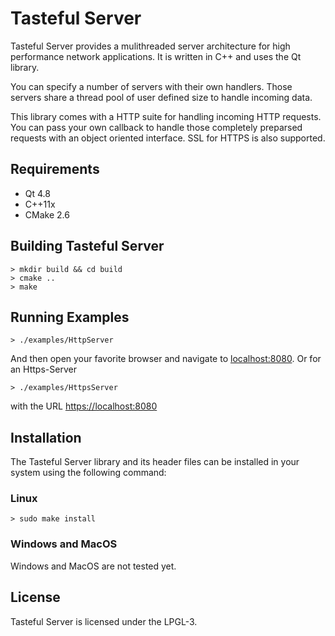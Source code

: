 Tasteful Server
=========

Tasteful Server provides a mulithreaded server architecture for high performance network applications.
It is written in C++ and uses the Qt library.

You can specify a number of servers with their own handlers.
Those servers share a thread pool of user defined size to handle incoming data.

This library comes with a HTTP suite for handling incoming HTTP requests.
You can pass your own callback to handle those completely preparsed requests with an object oriented interface.
SSL for HTTPS is also supported.

Requirements
---------------------

 * Qt 4.8
 * C++11x
 * CMake 2.6
 
Building Tasteful Server
-----------------------------------
 
    > mkdir build && cd build
    > cmake ..
    > make
 
Running Examples
---------------------------------

    > ./examples/HttpServer

And then open your favorite browser and navigate to [localhost:8080](http://localhost:8080).
Or for an Https-Server

    > ./examples/HttpsServer

with the URL [https://localhost:8080](https://localhost:8080)

Installation
----------------

The Tasteful Server library and its header files can be installed in your system using the following command:

### Linux

    > sudo make install

### Windows and MacOS

Windows and MacOS are not tested yet.

License
-----------

Tasteful Server is licensed under the LPGL-3.